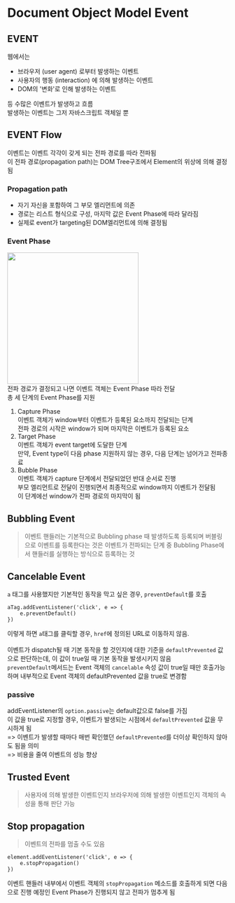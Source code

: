 # Document Object Model Event

## EVENT
웹에서는
- 브라우저 (user agent) 로부터 발생하는 이벤트
- 사용자의 행동 (interaction) 에 의해 발생하는 이벤트
- DOM의 '변화'로 인해 발생하는 이벤트   

등 수많은 이벤트가 발생하고 흐름   
발생하는 이벤트는 그저 자바스크립트 객체일 뿐

## EVENT Flow
이벤트는 이벤트 각각이 갖게 되는 전파 경로를 따라 전파됨   
이 전파 경로(propagation path)는 DOM Tree구조에서 Element의 위상에 의해 결정됨

### Propagation path
- 자기 자신을 포함하여 그 부모 엘리먼트에 의존   
- 경로는 리스트 형식으로 구성, 마지막 값은 Event Phase에 따라 달라짐
- 실제로 event가 targeting된 DOM엘리먼트에 의해 결정됨

### Event Phase
<img src="https://github.com/marybin99/CSstudy/assets/110241993/2a08bfb9-b447-4fdc-8272-fe8d72febe36" width="300" height="300"/><br>
전파 경로가 결정되고 나면 이벤트 객체는 Event Phase 따라 전달   
총 세 단계의 Event Phase를 지원
1. Capture Phase   
이벤트 객체가 window부터 이벤트가 등록된 요소까지 전달되는 단계   
전파 경로의 시작은 window가 되며 마지막은 이벤트가 등록된 요소
2. Target Phase   
이벤트 객체가 event target에 도달한 단계   
만약, Event type이 다음 phase 지원하지 않는 경우, 다음 단계는 넘어가고 전파종료
3. Bubble Phase   
이벤트 객체가 capture 단계에서 전달되었던 반대 순서로 진행   
부모 엘리먼트로 전달이 진행되면서 최종적으로 window까지 이벤트가 전달됨   
이 단계에선 window가 전파 경로의 마지막이 됨

## Bubbling Event
> 이벤트 핸들러는 기본적으로 Bubbling phase 때 발생하도록 등록되며 버블링으로 이벤트를 등록한다는 것은 이벤트가 전파되는 단계 중 Bubbling Phase에서 핸들러를 실행하는 방식으로 등록하는 것

## Cancelable Event
`a` 태그를 사용했지만 기본적인 동작을 막고 싶은 경우, `preventDefault`를 호출   
```
aTag.addEventListener('click', e => {
    e.preventDefault()
})
```
이렇게 하면 `a`태그를 클릭할 경우, `href`에 정의된 URL로 이동하지 않음.   
<br>
이벤트가 dispatch될 때 기본 동작을 할 것인지에 대한 기준을 `defaultPrevented` 값으로 판단하는데, 이 값이 true일 때 기본 동작을 발생시키지 않음   
`preventDefault`메서드는 Event 객체의 `cancelable` 속성 값이 true일 때만 호출가능하며 내부적으로 Event 객체의 defaultPrevented 값을 true로 변경함

### passive
addEventListener의 `option.passive`는 default값으로 false를 가짐   
이 값을 true로 지정할 경우, 이벤트가 발생되는 시점에서 `defaultPrevented` 값을 무시하게 됨   
=> 이벤트가 발생할 때마다 매번 확인했던 `defaultPrevented`를 더이상 확인하지 않아도 됨을 의미   
=> 비용을 줄여 이벤트의 성능 향상

## Trusted Event
> 사용자에 의해 발생한 이벤트인지 브라우저에 의해 발생한 이벤트인지 객체의 속성을 통해 판단 가능

## Stop propagation
> 이벤트의 전파를 멈출 수도 있음
```
element.addEventListener('click', e => {
    e.stopPropagation()
})
```
이벤트 핸들러 내부에서 이벤트 객체의 `stopPropagation` 메소드를 호출하게 되면 다음으로 진행 예정인 Event Phase가 진행되지 않고 전파가 멈추게 됨
